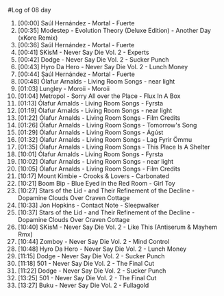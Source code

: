 #Log of 08 day

1. [00:00] Saúl Hernández - Mortal - Fuerte
1. [00:35] Modestep - Evolution Theory (Deluxe Edition) - Another Day (xKore Remix)
1. [00:36] Saúl Hernández - Mortal - Fuerte
1. [00:41] SKisM - Never Say Die Vol. 2 - Experts
1. [00:42] Dodge - Never Say Die Vol. 2 - Sucker Punch
1. [00:43] Hyro Da Hero - Never Say Die Vol. 2 - Lunch Money
1. [00:44] Saúl Hernández - Mortal - Fuerte
1. [00:48] Ólafur Arnalds - Living Room Songs - near light
1. [01:03] Lungley - Moroii - Moroii
1. [01:04] Metropol - Sorry All over the Place - Flux In A Box
1. [01:13] Ólafur Arnalds - Living Room Songs - Fyrsta
1. [01:19] Ólafur Arnalds - Living Room Songs - near light
1. [01:22] Ólafur Arnalds - Living Room Songs - Film Credits
1. [01:26] Ólafur Arnalds - Living Room Songs - Tomorrow's Song
1. [01:29] Ólafur Arnalds - Living Room Songs - Ágúst
1. [01:32] Ólafur Arnalds - Living Room Songs - Lag Fyrir Ömmu
1. [01:35] Ólafur Arnalds - Living Room Songs - This Place Is A Shelter
1. [10:01] Ólafur Arnalds - Living Room Songs - Fyrsta
1. [10:02] Ólafur Arnalds - Living Room Songs - near light
1. [10:05] Ólafur Arnalds - Living Room Songs - Film Credits
1. [10:17] Mount Kimbie - Crooks & Lovers - Carbonated
1. [10:21] Boom Bip - Blue Eyed in the Red Room - Girl Toy
1. [10:27] Stars of the Lid - and Their Refinement of the Decline - Dopamine Clouds Over Craven Cottage
1. [10:33] Jon Hopkins - Contact Note - Sleepwalker
1. [10:37] Stars of the Lid - and Their Refinement of the Decline - Dopamine Clouds Over Craven Cottage
1. [10:40] SKisM - Never Say Die Vol. 2 - Like This (Antiserum & Mayhem Rmx)
1. [10:44] Zomboy - Never Say Die Vol. 2 - Mind Control
1. [10:48] Hyro Da Hero - Never Say Die Vol. 2 - Lunch Money
1. [11:15] Dodge - Never Say Die Vol. 2 - Sucker Punch
1. [11:18] 501 - Never Say Die Vol. 2 - The Final Cut
1. [11:22] Dodge - Never Say Die Vol. 2 - Sucker Punch
1. [13:25] 501 - Never Say Die Vol. 2 - The Final Cut
1. [13:27] Buku - Never Say Die Vol. 2 - Fullagold
